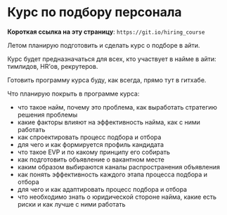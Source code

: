 # Курс по подбору персонала

**Короткая ссылка на эту страницу**: `https://git.io/hiring_course`

Летом планирую подготовить и сделать курс о подборе в айти.

Курс будет предназначаться для всех, кто участвует в найме в айти: тимлидов, HR’ов, рекрутеров.

Готовить программу курса буду, как всегда, прямо тут в гитхабе.

Что планирую покрыть в программе курса:
- что такое найм, почему это проблема, как выработать стратегию решения проблемы
- какие факторы влияют на эффективность найма, как с ними работать
- как спроектировать процесс подбора и отбора
- для чего и как формируется профиль кандидата
- что такое EVP и по какому принципу его собирать
- как подготовить объявление о вакантном месте
- каким образом выбираются каналы распространения объявления
- как понять эффективность каждого этапа процесса подбора и отбора
- для чего и как адаптировать процесс подбора и отбора
- что необходимо знать о юридической стороне найма, какие есть риски и как лучше с ними работать

